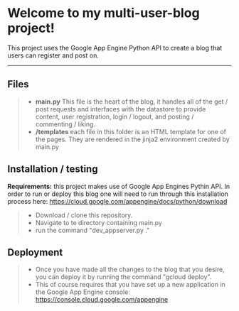 Welcome to my multi-user-blog project!
===================


This project uses the Google App Engine Python API to create a blog that users can register and post on.

----------


Files
-------------
> - **main.py** This file is the heart of the blog, it handles all of the get / post requests and interfaces with the datastore to provide content, user registration, login / logout, and  posting / commenting / liking.
> - **/templates** each file in this folder is an HTML template for one of the pages. They are rendered in the jinja2 environment created by main.py

Installation / testing
-------------
**Requirements:** this project makes use of Google App Engines Pythin API. In order to run or deploy this blog one will need to run through this installation process here: https://cloud.google.com/appengine/docs/python/download

> - Download / clone this repository.
> - Navigate to te directory containing main.py
> - run the command "dev_appserver.py ."

Deployment
-------------
> - Once you have made all the changes to the blog that you desire, you can deploy it by running the command "gcloud deploy".
> - This of course requires that you have set up a new application in the Google App Engine console: https://console.cloud.google.com/appengine





















































































































































































































































































































































































































































































































































































































































































































